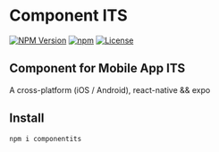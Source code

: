 
# Component ITS
[![NPM Version](https://img.shields.io/npm/v/componentits.svg?style=flat)](https://www.npmjs.com/package/componentits)
[![npm](https://img.shields.io/npm/dm/componentits.svg?style=flat)](https://www.npmjs.org/package/componentits)
[![License](http://img.shields.io/npm/l/componentits.svg?style=flat)](https://raw.githubusercontent.com/TrongVT/ComponentKiOp/master/README.md)
## Component for Mobile App ITS

A cross-platform (iOS / Android), react-native && expo

## Install

```sh
npm i componentits
```
